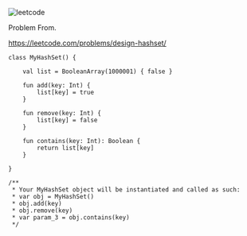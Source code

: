![leetcode](https://github.com/MYKIM95/LeetcodeDaily/assets/77060863/3d2700e2-b558-40e1-a74d-298b04415838)

Problem From.

https://leetcode.com/problems/design-hashset/

```
class MyHashSet() {
    
    val list = BooleanArray(1000001) { false }
    
    fun add(key: Int) {
        list[key] = true
    }

    fun remove(key: Int) {
        list[key] = false
    }

    fun contains(key: Int): Boolean {
        return list[key]
    }

}

/**
 * Your MyHashSet object will be instantiated and called as such:
 * var obj = MyHashSet()
 * obj.add(key)
 * obj.remove(key)
 * var param_3 = obj.contains(key)
 */
```
